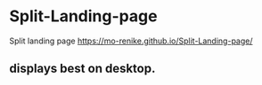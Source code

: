 # Split-Landing-page
Split landing page 
https://mo-renike.github.io/Split-Landing-page/

## displays best on desktop.  
